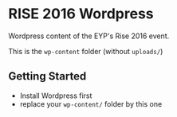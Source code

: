 # RISE 2016 Wordpress

Wordpress content of the EYP's Rise 2016 event.

This is the `wp-content` folder (without `uploads/`)

## Getting Started

* Install Wordpress first
* replace your `wp-content/` folder by this one
